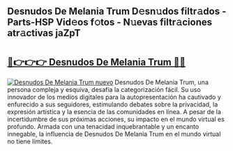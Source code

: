 ## Desnudos De Melania Trum D𝚎sn𝚞dos filtr𝚊dos - Parts-HSP Vid𝚎os f𝚘tos - N𝚞evas filtr𝚊ciones atr𝚊ctivas jaZpT

# <h2><a href="http://mb7rkks.tromn.icu/?c=Desnudos+De+Melania+Trum">🔗👉👉👉 Desnudos De Melania Trum 🔗🔗</a></h2>

[![Desnudos De Melania Trum nuevo](https://i.imgur.com/pEAQMta.gif)](http://mb7rkks.tromn.icu/?c=Desnudos+De+Melania+Trum)
Desnudos De Melania Trum, una persona compleja y esquiva, desafía la categorización fácil. Su uso innovador de los medios digitales para la autopresentación ha cautivado y enfurecido a sus seguidores, estimulando debates sobre la privacidad, la expresión artística y la esencia de las comunidades en línea. A pesar de la incertidumbre de sus próximas acciones, su impacto en el mundo virtual es profundo. Armada con una tenacidad inquebrantable y un encanto innegable, la influencia de Desnudos De Melania Trum en el mundo virtual no tiene límites.
